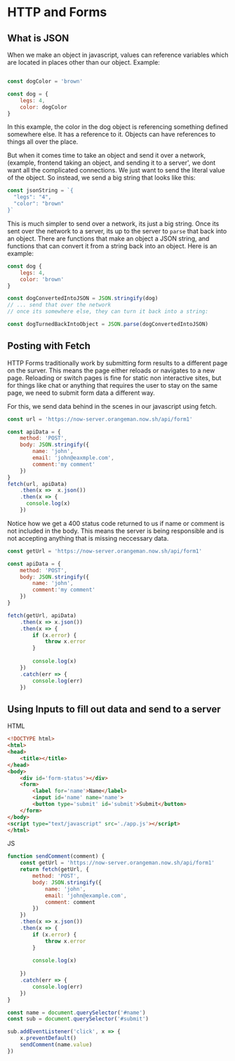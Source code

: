 # HTTP and Forms

## What is JSON
When we make an object in javascript, values can reference variables which are located in places other than our object. Example:

```js

const dogColor = 'brown'

const dog = {
    legs: 4,
    color: dogColor
}

```

In this example, the color in the dog object is referencing something defined somewhere else. It has a reference to it. Objects can have references to things all over the place. 

But when it comes time to take an object and send it over a network, (example, frontend taking an object, and sending it to a server', we dont want all the complicated connections. We just want to send the literal value of the object. So instead, we send a big string that looks like this:

```js
const jsonString = `{
  "legs": "4",
  "color": "brown"
}`

```

This is much simpler to send over a network, its just a big string. Once its sent over the network to a server, its up to the server to `parse` that back into an object. There are functions that make an object a JSON string, and functions that can convert it from a string back into an object. Here is an example:

```js
const dog {
    legs: 4,
    color: 'brown'
}

const dogConvertedIntoJSON = JSON.stringify(dog)
// ... send that over the network
// once its somewhere else, they can turn it back into a string:

const dogTurnedBackIntoObject = JSON.parse(dogConvertedIntoJSON)
```


## Posting with Fetch
HTTP Forms traditionally work by submitting form results to a different page on the surver. This means the page either reloads
or navigates to a new page. Reloading or switch pages is fine for static non interactive sites, but for things like chat 
or anything that requires the user to stay on the same page, we need to submit form data a different way.

For this, we send data behind in the scenes in our javascript using fetch.

```js
const url = 'https://now-server.orangeman.now.sh/api/form1'

const apiData = {
    method: 'POST',
    body: JSON.stringify({
        name: 'john',
        email: 'john@eaxmple.com',
        comment:'my comment' 
    })
}
fetch(url, apiData)
    .then(x =>  x.json())
    .then(x => {
      console.log(x)
    })

```

Notice how we get a 400 status code returned to us if name or comment is not included in the body. This means
the server is being responsible and is not accepting anything that is missing neccessary data.

```js
const getUrl = 'https://now-server.orangeman.now.sh/api/form1'

const apiData = {
    method: 'POST',
    body: JSON.stringify({
        name: 'john',
        comment:'my comment' 
    })
}

fetch(getUrl, apiData)
    .then(x => x.json())
    .then(x => {
        if (x.error) {
            throw x.error
        }
         
        console.log(x)
    })
    .catch(err => {
        console.log(err)
    })
```


## Using Inputs to fill out data and send to a server
HTML
```html
<!DOCTYPE html>
<html>
<head>
    <title></title>
</head>
<body>
    <div id='form-status'></div>
    <form>
        <label for='name'>Name</label>
        <input id='name' name='name'>
        <button type='submit' id='submit'>Submit</button>
    </form>
</body>
<script type="text/javascript" src='./app.js'></script>
</html>

```
JS
```js
function sendComment(comment) {
    const getUrl = 'https://now-server.orangeman.now.sh/api/form1'
    return fetch(getUrl, {
        method: 'POST',
        body: JSON.stringify({
            name: 'john',
            email: 'john@example.com',
            comment: comment
        })
    })
    .then(x => x.json())
    .then(x => {
        if (x.error) {
            throw x.error
        }
         
        console.log(x)
        
    })
    .catch(err => {
        console.log(err)
    })
}

const name = document.querySelector('#name')
const sub = document.querySelector('#submit')

sub.addEventListener('click', x => {
    x.preventDefault()
    sendComment(name.value)
})
```
